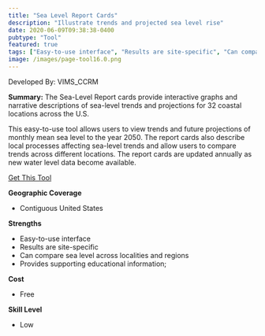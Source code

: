 ```yaml
---
title: "Sea Level Report Cards"
description: "Illustrate trends and projected sea level rise"
date: 2020-06-09T09:38:38-0400
pubtype: "Tool"
featured: true
tags: ["Easy-to-use interface", "Results are site-specific", "Can compare sea level across localities and regions", "Provides supporting educational information;"]
image: /images/page-tool16.0.png
---
```

Developed By: VIMS_CCRM

**Summary:** The Sea-Level Report cards provide interactive graphs and narrative descriptions of sea-level trends and projections for 32 coastal locations across the U.S.

This easy-to-use tool allows users to view trends and future projections of monthly mean sea level to the year 2050. The report cards also describe local processes affecting sea-level trends and allow users to compare trends across different locations. The report cards are updated annually as new water level data become available.


<a href="https://www.vims.edu/research/products/slrc/" target="_blank">Get This Tool</a>

__**Geographic Coverage**__
- Contiguous United States

__**Strengths**__
-  Easy-to-use interface
-   Results are site-specific
-   Can compare sea level across localities and regions
-   Provides supporting educational information;

__**Cost**__
- Free

__**Skill Level**__
- Low
